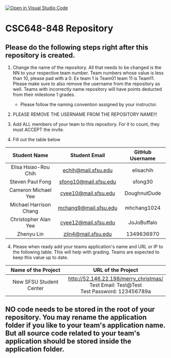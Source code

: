 [![Open in Visual Studio Code](https://classroom.github.com/assets/open-in-vscode-c66648af7eb3fe8bc4f294546bfd86ef473780cde1dea487d3c4ff354943c9ae.svg)](https://classroom.github.com/online_ide?assignment_repo_id=8347654&assignment_repo_type=AssignmentRepo)
# CSC648-848 Repository

## Please do the following steps right after this repository is created.
1. Change the name of the repository. All that needs to be changed is the NN to your respective team number. Team numbers whose value is less than 10, please pad with a 0. Ex team 1 is Team01 team 11 is Team11. Please make sure to also remove the username from the repository as well. Teams with incorrectly name repository will have points deducted from their milestone 1 grades.
      - Please follow the naming convention assigned by your instructor.

1. PLEASE REMOVE THE USERNAME FROM THE REPOSITORY NAME!!!

2. Add ALL members of your team to this repository. For it to count, they must ACCEPT the invite.

3. Fill out the table below


| Student Name | Student Email | GitHub Username |
|    :---:     |     :---:     |     :---:       |
| Elisa Hsiao-Rou Chih      |       echih@mail.sfsu.edu        |      elisachih           |
| Steven Paul Fong      |        sfong10@mail.sfsu.edu       |         sfong30        |
| Cameron Michael Yee      |       cyee10@mail.sfsu.edu        |        DoughnutDude       |
| Michael Harrison Chang      |       mchang9@mail.sfsu.edu        |      mhchang1024          |
| Christopher Alan Yee      |       cyee12@mail.sfsu.edu        |      JoJoBuffalo         |
| Zhenyu Lin      |        zlin4@mail.sfsu.edu       |         1349636970        |

4. Please when ready add your teams application's name and URL or IP to the following table. This will help with grading. Teams are expected to keep this value up to date.

|             Name of the Project               |                            URL of the Project                          | 
|                    :---:                      |                                 :---:                                  |
|   New SFSU Student Center  |              http://52.146.22.198/merry_christmas/ <br> Test Email: Test@Test <br> Test Password: 123456789a     |                                                        
 

## NO code needs to be stored in the root of your repository. You may rename the application folder if you like to your team's application name. But all source code related to your team's application should be stored inside the application folder.
